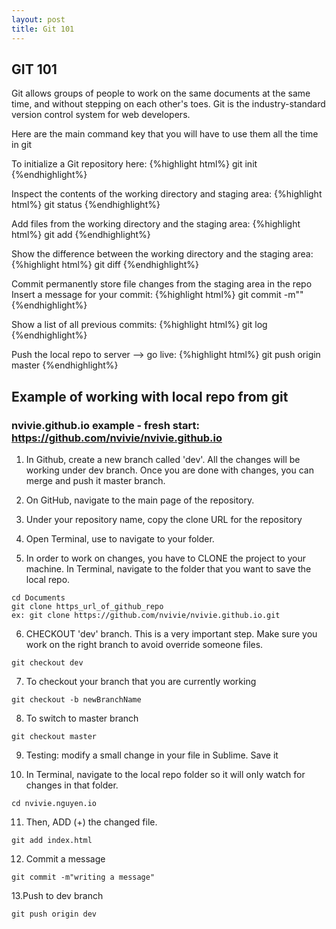 ```yaml
---
layout: post
title: Git 101
---
```


## GIT 101
Git allows groups of people to work on the same documents at the same time, and without stepping on each other's toes. Git is the industry-standard version control system for web developers.

Here are the main command key that you will have to use them all the time in git


To initialize a Git repository here:
{%highlight html%}
git init
{%endhighlight%}

Inspect the contents of the working directory and staging area:
{%highlight html%}
git status
{%endhighlight%}

Add files from the working directory and the staging area:
{%highlight html%}
git add
{%endhighlight%}

Show the difference between the working directory and the staging area:
{%highlight html%}
git diff
{%endhighlight%}

Commit permanently store file changes from the staging area in the repo
Insert a message for your commit:
{%highlight html%}
git commit -m""
{%endhighlight%}

Show a list of all previous commits:
{%highlight html%}
git log
{%endhighlight%}

Push the local repo to server --> go live:
{%highlight html%}
git push origin master 
{%endhighlight%}



## Example of working with local repo from git

### nvivie.github.io example - fresh start: https://github.com/nvivie/nvivie.github.io

1. In Github, create a new branch called 'dev'. All the changes will be working under dev branch. Once you are done with changes, you can merge and push it master branch.

2. On GitHub, navigate to the main page of the repository.

3. Under your repository name, copy the clone URL for the repository

4. Open Terminal, use <cd> to navigate to your folder.

5. In order to work on changes, you have to CLONE the project to your machine. 
In Terminal, navigate to the folder that you want to save the local repo.

  ```
  cd Documents 
  git clone https_url_of_github_repo
  ex: git clone https://github.com/nvivie/nvivie.github.io.git
  ```

6. CHECKOUT 'dev' branch. This is a very important step. Make sure you work on the right branch to avoid override someone files.

  ```
  git checkout dev
  ```

7. To checkout your branch that you are currently working

  ```
  git checkout -b newBranchName
  ```

8. To switch to master branch

  ```
  git checkout master
  ```

9. Testing: modify a small change in your file in Sublime. Save it


10. In Terminal, navigate to the local repo folder so it will only watch for changes in that folder.

  ```
  cd nvivie.nguyen.io
  ```

11. Then, ADD (+) the changed file.

  ```
  git add index.html
  ```

12. Commit a message

  ```
  git commit -m"writing a message"
  ```

13.Push to dev branch

  ```
  git push origin dev
  ```


